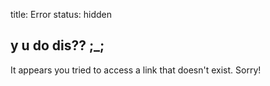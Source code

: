 title: Error
status: hidden

<h2>y u do dis?? ;_;</h2>
<p>It appears you tried to access a link that doesn't exist.  Sorry!</p>